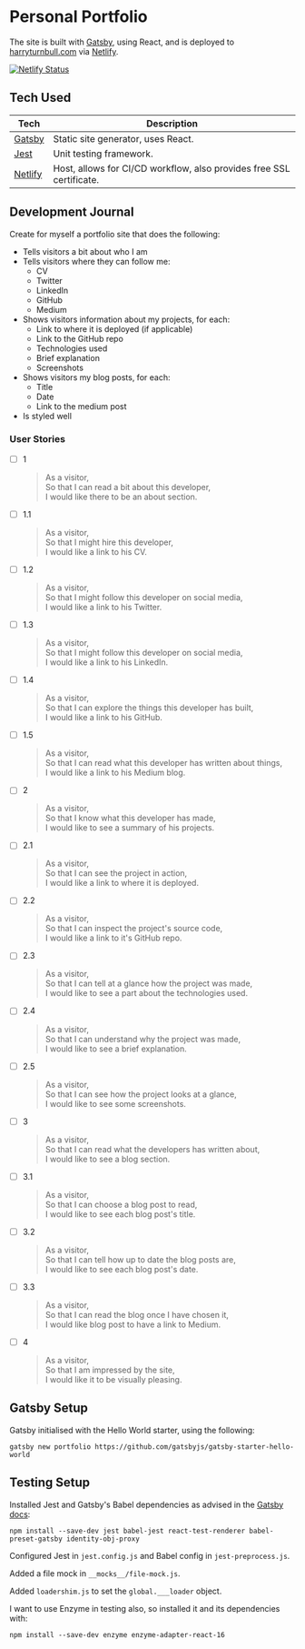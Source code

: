 # Personal Portfolio

The site is built with [Gatsby], using React, and is deployed to [harryturnbull.com] via [Netlify].

[![Netlify Status](https://api.netlify.com/api/v1/badges/9f017ae6-45ae-466b-93c0-5936ffe13d7e/deploy-status)](https://app.netlify.com/sites/harryturnbull/deploys)

## Tech Used

| Tech      | Description                                                          |
| --------- | -------------------------------------------------------------------- |
| [Gatsby]  | Static site generator, uses React.                                   |
| [Jest]    | Unit testing framework.                                              |
| [Netlify] | Host, allows for CI/CD workflow, also provides free SSL certificate. |

## Development Journal

Create for myself a portfolio site that does the following:

- Tells visitors a bit about who I am
- Tells visitors where they can follow me:
  - CV
  - Twitter
  - LinkedIn
  - GitHub
  - Medium
- Shows visitors information about my projects, for each:
  - Link to where it is deployed (if applicable)
  - Link to the GitHub repo
  - Technologies used
  - Brief explanation
  - Screenshots
- Shows visitors my blog posts, for each:
  - Title
  - Date
  - Link to the medium post
- Is styled well

### User Stories

- [ ] 1

  > As a visitor,  
  > So that I can read a bit about this developer,  
  > I would like there to be an about section.

- [ ] 1.1

  > As a visitor,  
  > So that I might hire this developer,  
  > I would like a link to his CV.

- [ ] 1.2

  > As a visitor,  
  > So that I might follow this developer on social media,  
  > I would like a link to his Twitter.

- [ ] 1.3

  > As a visitor,  
  > So that I might follow this developer on social media,  
  > I would like a link to his LinkedIn.

- [ ] 1.4

  > As a visitor,  
  > So that I can explore the things this developer has built,  
  > I would like a link to his GitHub.

- [ ] 1.5

  > As a visitor,  
  > So that I can read what this developer has written about things,  
  > I would like a link to his Medium blog.

- [ ] 2

  > As a visitor,  
  > So that I know what this developer has made,  
  > I would like to see a summary of his projects.

- [ ] 2.1

  > As a visitor,  
  > So that I can see the project in action,  
  > I would like a link to where it is deployed.

- [ ] 2.2

  > As a visitor,  
  > So that I can inspect the project's source code,  
  > I would like a link to it's GitHub repo.

- [ ] 2.3

  > As a visitor,  
  > So that I can tell at a glance how the project was made,  
  > I would like to see a part about the technologies used.

- [ ] 2.4

  > As a visitor,  
  > So that I can understand why the project was made,  
  > I would like to see a brief explanation.

- [ ] 2.5

  > As a visitor,  
  > So that I can see how the project looks at a glance,  
  > I would like to see some screenshots.

- [ ] 3

  > As a visitor,  
  > So that I can read what the developers has written about,  
  > I would like to see a blog section.

- [ ] 3.1

  > As a visitor,  
  > So that I can choose a blog post to read,  
  > I would like to see each blog post's title.

- [ ] 3.2

  > As a visitor,  
  > So that I can tell how up to date the blog posts are,  
  > I would like to see each blog post's date.

- [ ] 3.3

  > As a visitor,  
  > So that I can read the blog once I have chosen it,  
  > I would like blog post to have a link to Medium.

- [ ] 4

  > As a visitor,  
  > So that I am impressed by the site,  
  > I would like it to be visually pleasing.

## Gatsby Setup

Gatsby initialised with the Hello World starter, using the following:

```shell
gatsby new portfolio https://github.com/gatsbyjs/gatsby-starter-hello-world
```

## Testing Setup

Installed Jest and Gatsby's Babel dependencies as advised in the [Gatsby docs](https://www.gatsbyjs.org/docs/unit-testing/#1-installing-dependencies):

```shell
npm install --save-dev jest babel-jest react-test-renderer babel-preset-gatsby identity-obj-proxy
```

Configured Jest in `jest.config.js` and Babel config in `jest-preprocess.js`.

Added a file mock in `__mocks__/file-mock.js`.

Added `loadershim.js` to set the `global.___loader` object.

I want to use Enzyme in testing also, so installed it and its dependencies with:

```shell
npm install --save-dev enzyme enzyme-adapter-react-16
```

<!-- Links -->

[harryturnbull.com]: https://harryturnbull.com/
[gatsby]: https://www.gatsbyjs.org/
[netlify]: https://www.netlify.com/
[jest]: https://jestjs.io/
